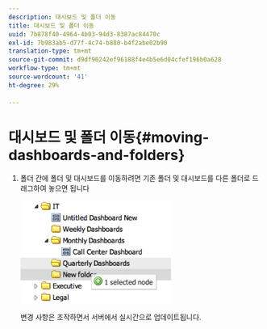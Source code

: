```yaml
---
description: 대시보드 및 폴더 이동
title: 대시보드 및 폴더 이동
uuid: 7b878f40-4964-4b03-94d3-8387ac84470c
exl-id: 7b983ab5-d77f-4c74-b880-b4f2abe02b90
translation-type: tm+mt
source-git-commit: d9df90242ef96188f4e4b5e6d04cfef196b0a628
workflow-type: tm+mt
source-wordcount: '41'
ht-degree: 29%

---
```


# 대시보드 및 폴더 이동{#moving-dashboards-and-folders}

1. 폴더 간에 폴더 및 대시보드를 이동하려면 기존 폴더 및 대시보드를 다른 폴더로 드래그하여 놓으면 됩니다

   ![](assets/move_folder.png)

   변경 사항은 조작하면서 서버에서 실시간으로 업데이트됩니다.

